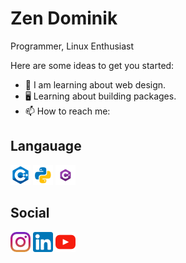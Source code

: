 # Zen Dominik

Programmer, Linux Enthusiast 

Here are some ideas to get you started:

- 🔭 I am learning about web design.
- 🖥️ Learning about building packages.
- 📫 How to reach me:

## Langauage 
![c++](https://github.com/DominikMendoza/DominikMendoza/blob/main/imgs/c++.png)
![python](https://github.com/DominikMendoza/DominikMendoza/blob/main/imgs/python.png)
![c#](https://github.com/DominikMendoza/DominikMendoza/blob/main/imgs/Csharp.png)

## Social 
[![instagram](https://github.com/DominikMendoza/DominikMendoza/blob/main/imgs/instagram.png)](https://www.instagram.com/z3n.dmr/) 
[![linkedin](https://github.com/DominikMendoza/DominikMendoza/blob/main/imgs/linkedin.png)](https://www.linkedin.com/in/dominik-mendoza-ramos-91496a224/) 
[![youtube](https://github.com/DominikMendoza/DominikMendoza/blob/main/imgs/youtube.png)](https://www.youtube.com/channel/UCdaMJIkV__KbM4p9QdVLFfg)
